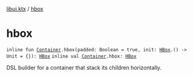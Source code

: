 [libui.ktx](README.md) / [hbox](hbox.md)

# hbox

`inline fun `[`Container`](-container/README.md)`.hbox(padded: Boolean = true, init: `[`HBox`](-h-box/README.md)`.() -> Unit = {}): `[`HBox`](-h-box/README.md)
`inline val `[`Container`](-container/README.md)`.hbox: `[`HBox`](-h-box/README.md)

DSL builder for a container that stack its children horizontally.

